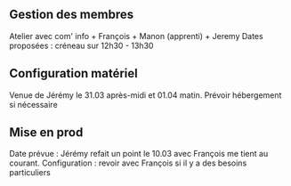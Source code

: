 ## Gestion des membres
Atelier avec com' info + François + Manon (apprenti) + Jeremy
Dates proposées : créneau sur 12h30 - 13h30

## Configuration matériel
Venue de Jérémy le 31.03 après-midi et 01.04 matin. 
Prévoir hébergement si nécessaire

## Mise en prod
Date prévue : Jérémy refait un point le 10.03 avec François me tient au courant. 
Configuration : revoir avec François si il y a des besoins particuliers



